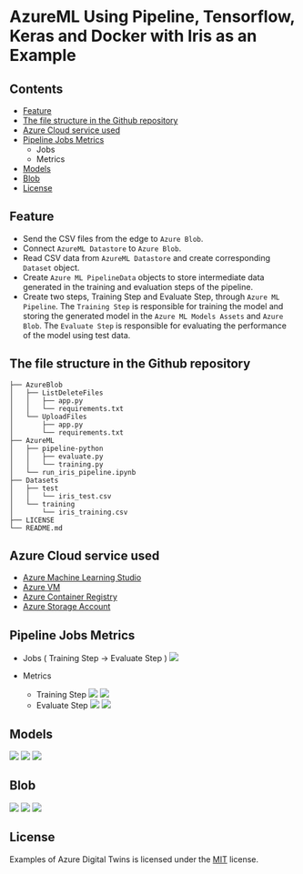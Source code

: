 # AzureML Using Pipeline, Tensorflow, Keras and Docker with Iris as an Example
## Contents
- [Feature](#feature)
- [The file structure in the Github repository](#the-file-structure-in-the-github-repository)
- [Azure Cloud service used](#azure-cloud-service-used)
- [Pipeline Jobs Metrics](#pipeline-jobs-metrics)
  - Jobs
  - Metrics
- [Models](#models)
- [Blob](#blob)
- [License](#license)

## Feature
* Send the CSV files from the edge to `Azure Blob`.
* Connect `AzureML Datastore` to `Azure Blob`.
* Read CSV data from `AzureML Datastore` and create corresponding `Dataset` object.
* Create `Azure ML PipelineData` objects to store intermediate data generated in the training and evaluation steps of the pipeline.
* Create two steps, Training Step and Evaluate Step, through `Azure ML Pipeline`. The `Training Step` is responsible for training the model and storing the generated model in the `Azure ML Models Assets` and `Azure Blob`. The `Evaluate Step` is responsible for evaluating the performance of the model using test data.

## The file structure in the Github repository
```
├── AzureBlob
│   ├── ListDeleteFiles
│   │   ├── app.py
│   │   └── requirements.txt
│   └── UploadFiles
│       ├── app.py
│       └── requirements.txt
├── AzureML
│   ├── pipeline-python
│   │   ├── evaluate.py
│   │   └── training.py
│   └── run_iris_pipeline.ipynb
├── Datasets
│   ├── test
│   │   └── iris_test.csv
│   └── training
│       └── iris_training.csv
├── LICENSE
└── README.md
```

## Azure Cloud service used
* [Azure Machine Learning Studio](https://learn.microsoft.com/zh-tw/azure/machine-learning/overview-what-is-azure-machine-learning)
* [Azure VM](https://azure.microsoft.com/zh-tw/pricing/details/virtual-machines/series/)
* [Azure Container Registry](https://azure.microsoft.com/zh-tw/products/container-registry)
* [Azure Storage Account](https://learn.microsoft.com/en-us/azure/storage/common/storage-account-overview)

## Pipeline Jobs Metrics
* Jobs ( Training Step → Evaluate Step )
![](./Images/4.png)

* Metrics
  * Training Step
    ![](./Images/10.png)
    ![](./Images/5.png)
  * Evaluate Step
    ![](./Images/11.png)
    ![](./Images/6.png)

## Models
![](./Images/1.png)
![](./Images/2.png)
![](./Images/3.png)

## Blob
![](./Images/7.png)
![](./Images/8.png)
![](./Images/9.png)

## License
Examples of Azure Digital Twins is licensed under the [MIT](./LICENSE) license.